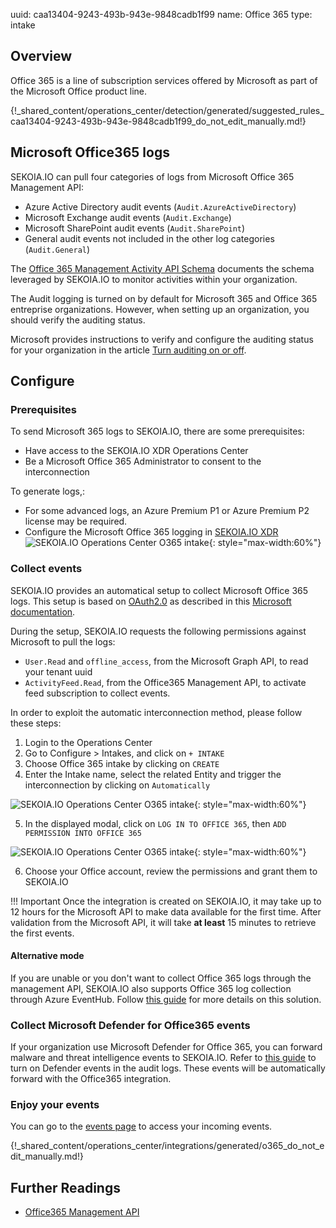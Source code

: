 uuid: caa13404-9243-493b-943e-9848cadb1f99
name: Office 365
type: intake

## Overview

Office 365 is a line of subscription services offered by Microsoft as part of the Microsoft Office product line.

{!_shared_content/operations_center/detection/generated/suggested_rules_caa13404-9243-493b-943e-9848cadb1f99_do_not_edit_manually.md!}


## Microsoft Office365 logs

SEKOIA.IO can pull four categories of logs from Microsoft Office 365 Management API:

- Azure Active Directory audit events (`Audit.AzureActiveDirectory`)
- Microsoft Exchange audit events (`Audit.Exchange`)
- Microsoft SharePoint audit events (`Audit.SharePoint`)
- General audit events not included in the other log categories (`Audit.General`)

The [Office 365 Management Activity API Schema](https://docs.microsoft.com/en-us/office/office-365-management-api/office-365-management-activity-api-schema) documents the schema leveraged by SEKOIA.IO to monitor activities within your organization. 

The Audit logging is turned on by default for Microsoft 365 and Office 365 entreprise organizations. However, when setting up an organization, you should verify the auditing status. 

Microsoft provides instructions to verify and configure the auditing status for your organization in the article [Turn auditing on or off](https://docs.microsoft.com/en-us/microsoft-365/compliance/turn-audit-log-search-on-or-off).

## Configure

### Prerequisites

To send Microsoft 365 logs to SEKOIA.IO, there are some prerequisites: 

- Have access to the SEKOIA.IO XDR Operations Center 
- Be a Microsoft Office 365 Administrator to consent to the interconnection

To generate logs,:

- For some advanced logs, an Azure Premium P1 or Azure Premium P2 license may be required.
- Configure the Microsoft Office 365 logging in [SEKOIA.IO XDR](https://app.sekoia.io/operations/intakes/new)
![SEKOIA.IO Operations Center O365 intake](/assets/operation_center/integration_catalog/cloud_and_saas/o365/tenant_o365.png){: style="max-width:60%"}

### Collect events

SEKOIA.IO provides an automatical setup to collect Microsoft Office 365 logs.
This setup is based on [OAuth2.0](https://oauth.net/2/) as described in this [Microsoft documentation](https://docs.microsoft.com/en-us/azure/active-directory/develop/v2-oauth2-client-creds-grant-flow#first-case-access-token-request-with-a-shared-secret).

During the setup, SEKOIA.IO requests the following permissions against Microsoft to pull the logs:

- `User.Read` and `offline_access`, from the Microsoft Graph API, to read your tenant uuid
- `ActivityFeed.Read`, from the Office365 Management API, to activate feed subscription to collect events.

In order to exploit the automatic interconnection method, please follow these steps:

1. Login to the Operations Center
2. Go to Configure > Intakes, and click on `+ INTAKE`
3. Choose Office 365 intake by clicking on `CREATE`
4. Enter the Intake name, select the related Entity and trigger the interconnection by clicking on `Automatically`

![SEKOIA.IO Operations Center O365 intake](/assets/operation_center/integration_catalog/cloud_and_saas/o365/intake_creation_o365.png){: style="max-width:60%"}

5. In the displayed modal, click on `LOG IN TO OFFICE 365`, then `ADD PERMISSION INTO OFFICE 365`

![SEKOIA.IO Operations Center O365 intake](/assets/operation_center/integration_catalog/cloud_and_saas/o365/intake_creation_o365_access.png){: style="max-width:60%"}

6. Choose your Office account, review the permissions and grant them to SEKOIA.IO

!!! Important
    Once the integration is created on SEKOIA.IO, it may take up to 12 hours for the Microsoft API to make data available for the first time.
    After validation from the Microsoft API, it will take **at least** 15 minutes to retrieve the first events.



#### Alternative mode

If you are unable or you don't want to collect Office 365 logs through the management API,
SEKOIA.IO also supports Office 365 log collection through Azure EventHub. Follow [this guide](o365_appendix.md) for more details on this solution.


### Collect Microsoft Defender for Office365 events

If your organization use Microsoft Defender for Office 365, you can forward malware and threat intelligence events to SEKOIA.IO.
Refer to [this guide](https://learn.microsoft.com/en-us/microsoft-365/security/office-365-security/siem-integration-with-office-365-ti) to turn on Defender events in the audit logs. These events will be automatically forward with the Office365 integration.


### Enjoy your events

You can go to the [events page](https://app.sekoia.io/operations/events) to access your incoming events.

{!_shared_content/operations_center/integrations/generated/o365_do_not_edit_manually.md!}


## Further Readings
- [Office365 Management API](https://docs.microsoft.com/en-us/office/office-365-management-api/)
